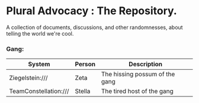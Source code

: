 # Plural Advocacy : The Repository.

A collection of documents, discussions, and other randomnesses, about telling the world we're cool.

### Gang:

|System | Person | Description |
|---|---|---|
|Ziegelstein:///| Zeta | The hissing possum of the gang |
| TeamConstellation:///| Stella | The tired host of the gang |


<!--
**Here are some ideas to get you started:**

🙋‍♀️ A short introduction - what is your organization all about?
🌈 Contribution guidelines - how can the community get involved?
👩‍💻 Useful resources - where can the community find your docs? Is there anything else the community should know?
🍿 Fun facts - what does your team eat for breakfast?
🧙 Remember, you can do mighty things with the power of [Markdown](https://docs.github.com/github/writing-on-github/getting-started-with-writing-and-formatting-on-github/basic-writing-and-formatting-syntax)
-->
